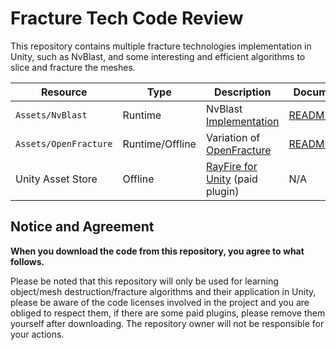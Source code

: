 # Fracture Tech Code Review
This repository contains multiple fracture technologies implementation in Unity, such as NvBlast, and some interesting and efficient algorithms to slice and fracture the meshes.

| Resource | Type | Description | Document |
| -------- | ---- | ----------- | -------- |
| `Assets/NvBlast` | Runtime | NvBlast [Implementation](https://github.com/ElasticSea/unity-fracture) | [README.md](./Assets/OpenFracture/README.md) |
| `Assets/OpenFracture` | Runtime/Offline | Variation of [OpenFracture](https://github.com/dgreenheck/OpenFracture) | [README.md](./Assets/NvBlast/README.md) |
| Unity Asset Store | Offline |[RayFire for Unity](https://assetstore.unity.com/packages/tools/game-toolkits/rayfire-for-unity-148690) (paid plugin) | N/A |

## Notice and Agreement
**When you download the code from this repository, you agree to what follows.**

Please be noted that this repository will only be used for learning object/mesh destruction/fracture algorithms and their application in Unity, please be aware of the code licenses involved in the project and you are obliged to respect them, if there are some paid plugins, please remove them yourself after downloading. The repository owner will not be responsible for your actions.
